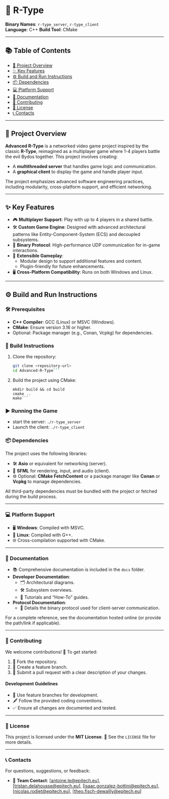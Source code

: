 # 🚀 R-Type

**Binary Names**: `r-type_server`, `r-type_client`  
**Language**: C++ 
**Build Tool**: CMake 

---

## 📚 Table of Contents
- [📖 Project Overview](#-project-overview)
- [✨ Key Features](#-key-features)
- [⚙️ Build and Run Instructions](#️-build-and-run-instructions)
- [📦 Dependencies](#-dependencies)
- [💻 Platform Support](#-platform-support)
- [📑 Documentation](#-documentation)
- [🤝 Contributing](#-contributing)
- [📝 License](#-license)
- [📞 Contacts](#-contacts)

---

## 📖 Project Overview

**Advanced R-Type** is a networked video game project inspired by the classic **R-Type**, reimagined as a multiplayer game where 1-4 players battle the evil Bydos together. This project involves creating:
- A **multithreaded server** that handles game logic and communication.
- A **graphical client** to display the game and handle player input.

The project emphasizes advanced software engineering practices, including modularity, cross-platform support, and efficient networking.

---

## ✨ Key Features

- 🎮 **Multiplayer Support**: Play with up to 4 players in a shared battle.
- 🛠️ **Custom Game Engine**: Designed with advanced architectural patterns like Entity-Component-System (ECS) and decoupled subsystems.
- 📡 **Binary Protocol**: High-performance UDP communication for in-game interactions.
- 🧩 **Extensible Gameplay**:
  - Modular design to support additional features and content.
  - Plugin-friendly for future enhancements.
- 🖥️ **Cross-Platform Compatibility**: Runs on both Windows and Linux.

---

## ⚙️ Build and Run Instructions

### 🛠️ Prerequisites
- **C++ Compiler**: GCC (Linux) or MSVC (Windows).
- **CMake**: Ensure version 3.16 or higher.
- Optional: Package manager (e.g., Conan, Vcpkg) for dependencies.

### 🔨 Build Instructions
1. Clone the repository:
   ```bash
   git clone <repository-url>
   cd Advanced-R-Type```

2.	Build the project using CMake:
    ```
    mkdir build && cd build
    cmake ..
    make```

### ▶️ Running the Game

- start the server:
    ```./r-type_server```
- Launch the client:
    ```./r-type_client```

### 📦 Dependencies

The project uses the following libraries:

- 🛠️ **Asio** or equivalent for networking (server).
- 🎨 **SFML** for rendering, input, and audio (client).
- ⚙️ Optional: **CMake FetchContent** or a package manager like **Conan** or **Vcpkg** to manage dependencies.

All third-party dependencies must be bundled with the project or fetched during the build process.

---

### 💻 Platform Support

- 🖥️ **Windows**: Compiled with MSVC.
- 🐧 **Linux**: Compiled with G++.
- 🌐 Cross-compilation supported with CMake.

---

### 📑 Documentation

- 📚 Comprehensive documentation is included in the `docs` folder.
- **Developer Documentation**:
  - 🗂️ Architectural diagrams.
  - 🛠️ Subsystem overviews.
  - 📖 Tutorials and “How-To” guides.
- **Protocol Documentation**:
  - 📡 Details the binary protocol used for client-server communication.

For a complete reference, see the documentation hosted online (or provide the path/link if applicable).

---

### 🤝 Contributing

We welcome contributions! 🎉 To get started:

1. 🍴 Fork the repository.
2. 🌿 Create a feature branch.
3. 📨 Submit a pull request with a clear description of your changes.

#### Development Guidelines

- 📂 Use feature branches for development.
- 🖋️ Follow the provided coding conventions.
- ✅ Ensure all changes are documented and tested.

---

### 📝 License

This project is licensed under the **MIT License**. 📜 See the `LICENSE` file for more details.

---

### 📞 Contacts

For questions, suggestions, or feedback:

- 📧 **Team Contact**: [antoine.le@epitech.eu], [tristan.delahousse@epitech.eu], [isaac.gonzalez-bottini@epitech.eu], [nicolas.rodiet@epitech.eu], [theo.fisch-dewailly@epitech.eu]

